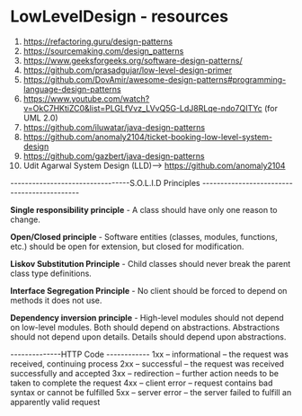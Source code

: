 # LowLevelDesign - resources
1) https://refactoring.guru/design-patterns
2) https://sourcemaking.com/design_patterns
3) https://www.geeksforgeeks.org/software-design-patterns/
4) https://github.com/prasadgujar/low-level-design-primer
5) https://github.com/DovAmir/awesome-design-patterns#programming-language-design-patterns
6) https://www.youtube.com/watch?v=OkC7HKtiZC0&list=PLGLfVvz_LVvQ5G-LdJ8RLqe-ndo7QITYc (for UML 2.0)
7) https://github.com/iluwatar/java-design-patterns
8) https://github.com/anomaly2104/ticket-booking-low-level-system-design
9) https://github.com/gazbert/java-design-patterns
10) Udit Agarwal System Design (LLD)--> https://github.com/anomaly2104

---------------------------------S.O.L.I.D Principles --------------------------------------------

**Single responsibility principle** - A class should have only one reason to change.

**Open/Closed principle** - Software entities (classes, modules, functions, etc.) should be open for extension, but closed for modification.

**Liskov Substitution Principle** - Child classes should never break the parent class type definitions.

**Interface Segregation Principle** - No client should be forced to depend on methods it does not use.

**Dependency inversion principle** - High-level modules should not depend on low-level modules. Both should depend on abstractions. Abstractions should not depend upon details. Details should depend upon abstractions.



--------------HTTP Code ------------
1xx – informational – the request was received, continuing process
2xx – successful – the request was received successfully and accepted
3xx – redirection – further action needs to be taken to complete the request
4xx – client error – request contains bad syntax or cannot be fulfilled
5xx – server error – the server failed to fulfill an apparently valid request
